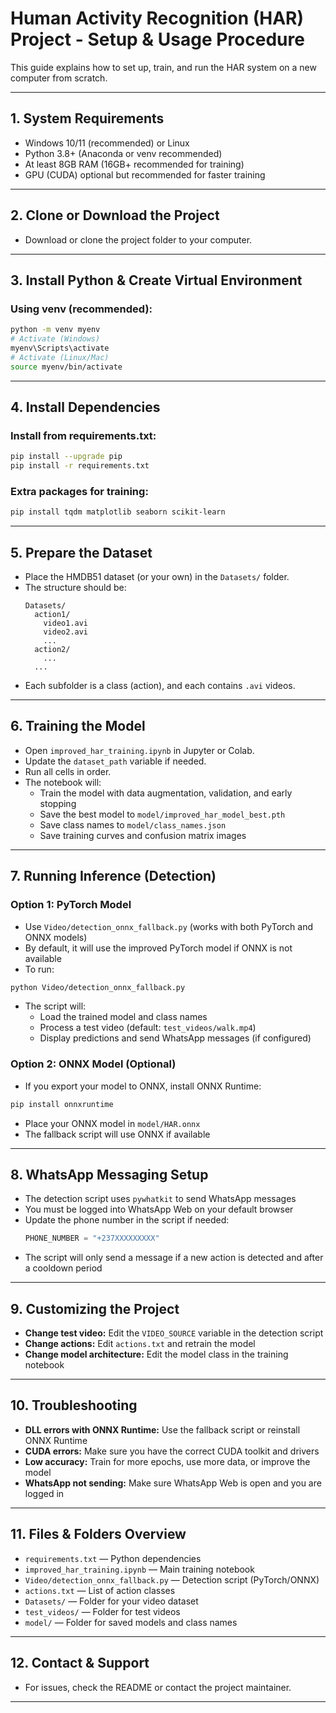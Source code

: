 # Human Activity Recognition (HAR) Project - Setup & Usage Procedure

This guide explains how to set up, train, and run the HAR system on a new computer from scratch.

---

## 1. **System Requirements**
- Windows 10/11 (recommended) or Linux
- Python 3.8+ (Anaconda or venv recommended)
- At least 8GB RAM (16GB+ recommended for training)
- GPU (CUDA) optional but recommended for faster training

---

## 2. **Clone or Download the Project**
- Download or clone the project folder to your computer.

---

## 3. **Install Python & Create Virtual Environment**

### **Using venv (recommended):**
```bash
python -m venv myenv
# Activate (Windows)
myenv\Scripts\activate
# Activate (Linux/Mac)
source myenv/bin/activate
```

---

## 4. **Install Dependencies**

### **Install from requirements.txt:**
```bash
pip install --upgrade pip
pip install -r requirements.txt
```

### **Extra packages for training:**
```bash
pip install tqdm matplotlib seaborn scikit-learn
```

---

## 5. **Prepare the Dataset**
- Place the HMDB51 dataset (or your own) in the `Datasets/` folder.
- The structure should be:
  ```
  Datasets/
    action1/
      video1.avi
      video2.avi
      ...
    action2/
      ...
    ...
  ```
- Each subfolder is a class (action), and each contains `.avi` videos.

---

## 6. **Training the Model**
- Open `improved_har_training.ipynb` in Jupyter or Colab.
- Update the `dataset_path` variable if needed.
- Run all cells in order.
- The notebook will:
  - Train the model with data augmentation, validation, and early stopping
  - Save the best model to `model/improved_har_model_best.pth`
  - Save class names to `model/class_names.json`
  - Save training curves and confusion matrix images

---

## 7. **Running Inference (Detection)**

### **Option 1: PyTorch Model**
- Use `Video/detection_onnx_fallback.py` (works with both PyTorch and ONNX models)
- By default, it will use the improved PyTorch model if ONNX is not available
- To run:
```bash
python Video/detection_onnx_fallback.py
```
- The script will:
  - Load the trained model and class names
  - Process a test video (default: `test_videos/walk.mp4`)
  - Display predictions and send WhatsApp messages (if configured)

### **Option 2: ONNX Model (Optional)**
- If you export your model to ONNX, install ONNX Runtime:
```bash
pip install onnxruntime
```
- Place your ONNX model in `model/HAR.onnx`
- The fallback script will use ONNX if available

---

## 8. **WhatsApp Messaging Setup**
- The detection script uses `pywhatkit` to send WhatsApp messages
- You must be logged into WhatsApp Web on your default browser
- Update the phone number in the script if needed:
  ```python
  PHONE_NUMBER = "+237XXXXXXXXX"
  ```
- The script will only send a message if a new action is detected and after a cooldown period

---

## 9. **Customizing the Project**
- **Change test video:** Edit the `VIDEO_SOURCE` variable in the detection script
- **Change actions:** Edit `actions.txt` and retrain the model
- **Change model architecture:** Edit the model class in the training notebook

---

## 10. **Troubleshooting**
- **DLL errors with ONNX Runtime:** Use the fallback script or reinstall ONNX Runtime
- **CUDA errors:** Make sure you have the correct CUDA toolkit and drivers
- **Low accuracy:** Train for more epochs, use more data, or improve the model
- **WhatsApp not sending:** Make sure WhatsApp Web is open and you are logged in

---

## 11. **Files & Folders Overview**
- `requirements.txt` — Python dependencies
- `improved_har_training.ipynb` — Main training notebook
- `Video/detection_onnx_fallback.py` — Detection script (PyTorch/ONNX)
- `actions.txt` — List of action classes
- `Datasets/` — Folder for your video dataset
- `test_videos/` — Folder for test videos
- `model/` — Folder for saved models and class names

---

## 12. **Contact & Support**
- For issues, check the README or contact the project maintainer.

---

